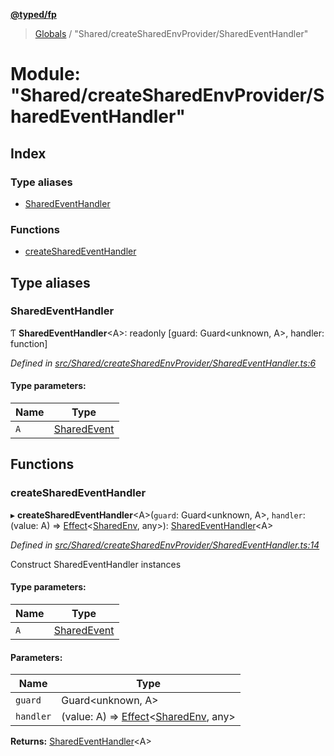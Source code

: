 **[@typed/fp](../README.md)**

> [Globals](../globals.md) / "Shared/createSharedEnvProvider/SharedEventHandler"

# Module: "Shared/createSharedEnvProvider/SharedEventHandler"

## Index

### Type aliases

* [SharedEventHandler](_shared_createsharedenvprovider_sharedeventhandler_.md#sharedeventhandler)

### Functions

* [createSharedEventHandler](_shared_createsharedenvprovider_sharedeventhandler_.md#createsharedeventhandler)

## Type aliases

### SharedEventHandler

Ƭ  **SharedEventHandler**\<A>: readonly [guard: Guard\<unknown, A>, handler: function]

*Defined in [src/Shared/createSharedEnvProvider/SharedEventHandler.ts:6](https://github.com/TylorS/typed-fp/blob/559f273/src/Shared/createSharedEnvProvider/SharedEventHandler.ts#L6)*

#### Type parameters:

Name | Type |
------ | ------ |
`A` | [SharedEvent](_shared_core_events_sharedevent_.sharedevent.md) |

## Functions

### createSharedEventHandler

▸ **createSharedEventHandler**\<A>(`guard`: Guard\<unknown, A>, `handler`: (value: A) => [Effect](_effect_effect_.effect.md)\<[SharedEnv](../interfaces/_shared_core_services_sharedenv_.sharedenv.md), any>): [SharedEventHandler](_shared_createsharedenvprovider_sharedeventhandler_.md#sharedeventhandler)\<A>

*Defined in [src/Shared/createSharedEnvProvider/SharedEventHandler.ts:14](https://github.com/TylorS/typed-fp/blob/559f273/src/Shared/createSharedEnvProvider/SharedEventHandler.ts#L14)*

Construct SharedEventHandler instances

#### Type parameters:

Name | Type |
------ | ------ |
`A` | [SharedEvent](_shared_core_events_sharedevent_.sharedevent.md) |

#### Parameters:

Name | Type |
------ | ------ |
`guard` | Guard\<unknown, A> |
`handler` | (value: A) => [Effect](_effect_effect_.effect.md)\<[SharedEnv](../interfaces/_shared_core_services_sharedenv_.sharedenv.md), any> |

**Returns:** [SharedEventHandler](_shared_createsharedenvprovider_sharedeventhandler_.md#sharedeventhandler)\<A>
